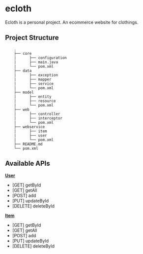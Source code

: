 # ecloth

Ecloth is a personal project. An ecommerce website for clothings.

## Project Structure
```
    .
    ├── core
    |      ├── configuration  
    |      ├── main.java
    |      └── pom.xml
    ├── data
    |      ├── exception  
    |      ├── mapper  
    |      ├── service
    |      └── pom.xml
    ├── model
    |      ├── entity  
    |      ├── resource
    |      └── pom.xml
    ├── web
    |      ├── controller  
    |      ├── interceptor
    |      └── pom.xml
    ├── webservice
    |      ├── item  
    |      ├── user
    |      └── pom.xml
    ├── README.md
    └── pom.xml
```
## Available APIs

[**User**](readme/teacher.md)
* [GET] getById
* [GET] getAll
* [POST] add
* [PUT] updateById
* [DELETE] deleteById

[**Item**](readme/department.md)
* [GET] getById
* [GET] getAll
* [POST] add
* [PUT] updateById
* [DELETE] deleteById
